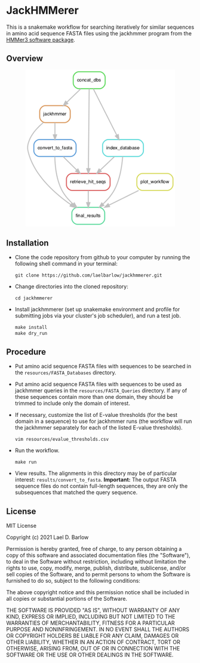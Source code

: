 # JackHMMerer

This is a snakemake workflow for searching iteratively for similar sequences in
amino acid sequence FASTA files using the jackhmmer program from the [HMMer3
software package](http://hmmer.org/).

## Overview

<p align="center">
<img src="images/workflow_diagram.png" width="400">
</p>


## Installation 

- Clone the code repository from github to your computer by running the
  following shell command in your terminal:
  ```
  git clone https://github.com/laelbarlow/jackhmmerer.git
  ```

- Change directories into the cloned repository:
  ```
  cd jackhmmerer
  ```

- Install jackhmmerer (set up snakemake environment and profile for submitting
  jobs via your cluster's job scheduler), and run a test job.
  ```
  make install
  make dry_run
  ```

## Procedure

- Put amino acid sequence FASTA files with sequences to be searched in the
  `resources/FASTA_Databases` directory.

- Put amino acid sequence FASTA files with sequences to be used as jackhmmer
  queries in the `resources/FASTA_Queries` directory. If any of these sequences
  contain more than one domain, they should be trimmed to include only the
  domain of interest.

- If necessary, customize the list of E-value thresholds (for the best domain
  in a sequence) to use for jackhmmer runs (the workflow will run the jackhmmer
  separately for each of the listed E-value thresholds).
  ```
  vim resources/evalue_thresholds.csv
  ```

- Run the workflow.
  ```
  make run
  ```

- View results. The alignments in this directory may be of particular interest:
  `results/convert_to_fasta`. **Important:** The output FASTA sequence files do
  not contain full-length sequences, they are only the subsequences that
  matched the query sequence.


## License

MIT License

Copyright (c) 2021 Lael D. Barlow

Permission is hereby granted, free of charge, to any person obtaining a copy
of this software and associated documentation files (the "Software"), to deal
in the Software without restriction, including without limitation the rights
to use, copy, modify, merge, publish, distribute, sublicense, and/or sell
copies of the Software, and to permit persons to whom the Software is
furnished to do so, subject to the following conditions:

The above copyright notice and this permission notice shall be included in all
copies or substantial portions of the Software.

THE SOFTWARE IS PROVIDED "AS IS", WITHOUT WARRANTY OF ANY KIND, EXPRESS OR
IMPLIED, INCLUDING BUT NOT LIMITED TO THE WARRANTIES OF MERCHANTABILITY,
FITNESS FOR A PARTICULAR PURPOSE AND NONINFRINGEMENT. IN NO EVENT SHALL THE
AUTHORS OR COPYRIGHT HOLDERS BE LIABLE FOR ANY CLAIM, DAMAGES OR OTHER
LIABILITY, WHETHER IN AN ACTION OF CONTRACT, TORT OR OTHERWISE, ARISING FROM,
OUT OF OR IN CONNECTION WITH THE SOFTWARE OR THE USE OR OTHER DEALINGS IN THE
SOFTWARE.







